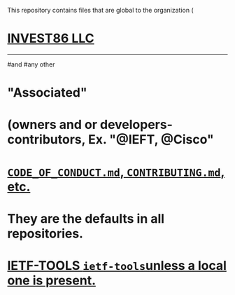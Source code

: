 This repository contains files that are global to the organization (
# [INVEST86 LLC](https://sites.google.com/view/www-wytemike-w3spacaces-com/home)

--- 
#and
#any other
# "Associated"
# (owners and or developers-contributors, Ex. "@IEFT, @Cisco"
# [`CODE_OF_CONDUCT.md`, `CONTRIBUTING.md`, etc.](https://github.com/lostleolotus/.github/blob/lostleolotus--main.github/CONTRIBUTING.md)
# They are the defaults in all repositories. 
# [IETF-TOOLS `ietf-tools`unless a local one is present.](https://github.com/lostleolotus/.github/tree/CODE_OF_CONDUCT.md)

